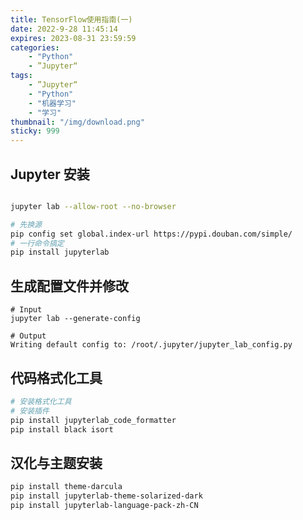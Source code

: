 ```yaml
---
title: TensorFlow使用指南(一)
date: 2022-9-28 11:45:14
expires: 2023-08-31 23:59:59
categories:
    - "Python"
    - ”Jupyter“
tags: 
    - ”Jupyter“
    - "Python"
    - "机器学习"
    - "学习"
thumbnail: "/img/download.png"
sticky: 999
---
```


## Jupyter 安装



```bash

jupyter lab --allow-root --no-browser

# 先换源
pip config set global.index-url https://pypi.douban.com/simple/
# 一行命令搞定
pip install jupyterlab
```

## 生成配置文件并修改



```bas
# Input
jupyter lab --generate-config

# Output
Writing default config to: /root/.jupyter/jupyter_lab_config.py
```



## 代码格式化工具



```bash
# 安装格式化工具
# 安装插件
pip install jupyterlab_code_formatter 
pip install black isort
```

##  汉化与主题安装



```bash
pip install theme-darcula
pip install jupyterlab-theme-solarized-dark
pip install jupyterlab-language-pack-zh-CN
```

